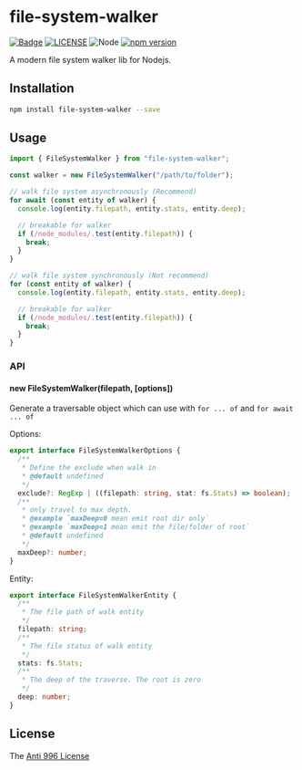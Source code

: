 # file-system-walker

[![Badge](https://img.shields.io/badge/link-996.icu-%23FF4D5B.svg?style=flat-square)](https://996.icu/#/en_US)
[![LICENSE](https://img.shields.io/badge/license-Anti%20996-blue.svg?style=flat-square)](https://github.com/996icu/996.ICU/blob/master/LICENSE)
![Node](https://img.shields.io/badge/node-%3E=18.7-blue.svg?style=flat-square)
[![npm version](https://badge.fury.io/js/file-system-walker.svg)](https://badge.fury.io/js/file-system-walker)

A modern file system walker lib for Nodejs.

## Installation

```bash
npm install file-system-walker --save
```

## Usage

```javascript
import { FileSystemWalker } from "file-system-walker";

const walker = new FileSystemWalker("/path/to/folder");

// walk file system asynchronously (Recommend)
for await (const entity of walker) {
  console.log(entity.filepath, entity.stats, entity.deep);

  // breakable for walker
  if (/node_modules/.test(entity.filepath)) {
    break;
  }
}

// walk file system synchronously (Not recommend)
for (const entity of walker) {
  console.log(entity.filepath, entity.stats, entity.deep);

  // breakable for walker
  if (/node_modules/.test(entity.filepath)) {
    break;
  }
}
```

### API

#### new FileSystemWalker(filepath, \[options\])

Generate a traversable object which can use with `for ... of` and `for await ... of`

Options:

```ts
export interface FileSystemWalkerOptions {
  /**
   * Define the exclude when walk in
   * @default undefined
   */
  exclude?: RegExp | ((filepath: string, stat: fs.Stats) => boolean);
  /**
   * only travel to max depth.
   * @example `maxDeep=0 mean emit root dir only`
   * @example `maxDeep=1 mean emit the file/folder of root`
   * @default undefined
   */
  maxDeep?: number;
}
```

Entity:

```ts
export interface FileSystemWalkerEntity {
  /**
   * The file path of walk entity
   */
  filepath: string;
  /**
   * The file status of walk entity
   */
  stats: fs.Stats;
  /**
   * The deep of the traverse. The root is zero
   */
  deep: number;
}
```

## License

The [Anti 996 License](LICENSE)
